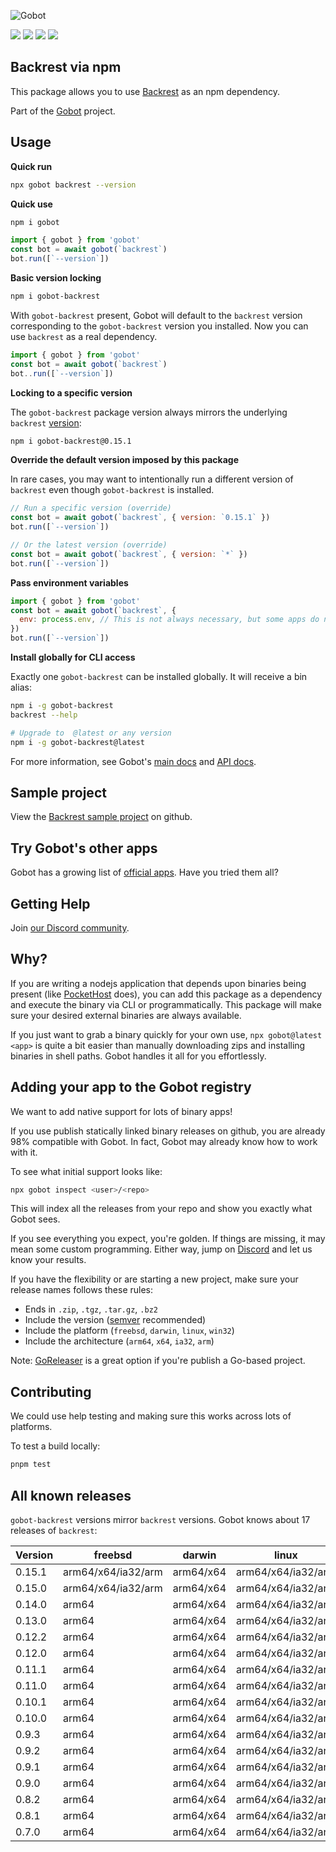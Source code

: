 ![Gobot](https://raw.githubusercontent.com/benallfree/gobot/v1.0.0-alpha.32/assets/gobot-banner-300x.png)

![](https://img.shields.io/npm/v/gobot-backrest) ![](https://img.shields.io/npm/dt/gobot-backrest) ![](https://img.shields.io/github/commit-activity/t/benallfree/gobot) ![](https://img.shields.io/github/stars/benallfree/gobot)

## Backrest via npm

This package allows you to use [Backrest](https://github.com/garethgeorge/backrest) as an npm dependency.

Part of the [Gobot](https://www.npmjs.com/package/gobot) project.

## Usage

**Quick run**

```bash
npx gobot backrest --version
```

**Quick use**

```bash
npm i gobot
```

```js
import { gobot } from 'gobot'
const bot = await gobot(`backrest`)
bot.run([`--version`])
```

**Basic version locking**

```bash
npm i gobot-backrest
```

With `gobot-backrest` present, Gobot will default to the `backrest` version corresponding to the `gobot-backrest` version you installed. Now you can use `backrest` as a real dependency.

```js
import { gobot } from 'gobot'
const bot = await gobot(`backrest`)
bot..run([`--version`])
```

**Locking to a specific version**

The `gobot-backrest` package version always mirrors the underlying `backrest` [version](#known-versions):

```bash
npm i gobot-backrest@0.15.1
```

**Override the default version imposed by this package**

In rare cases, you may want to intentionally run a different version of `backrest` even though `gobot-backrest` is installed.

```js
// Run a specific version (override)
const bot = await gobot(`backrest`, { version: `0.15.1` })
bot.run([`--version`])

// Or the latest version (override)
const bot = await gobot(`backrest`, { version: `*` })
bot.run([`--version`])
```

**Pass environment variables**

```js
import { gobot } from 'gobot'
const bot = await gobot(`backrest`, {
  env: process.env, // This is not always necessary, but some apps do need it
})
bot.run([`--version`])
```

**Install globally for CLI access**

Exactly one `gobot-backrest` can be installed globally. It will receive a bin alias:

```bash
npm i -g gobot-backrest
backrest --help

# Upgrade to  @latest or any version
npm i -g gobot-backrest@latest
```

For more information, see Gobot's [main docs](https://www.npmjs.com/package/gobot) and [API docs](https://github.com/benallfree/gobot/blob/v1.0.0-alpha.32/docs/readme.md).

## Sample project

View the [Backrest sample project](https://github.com/benallfree/gobot/tree/v1.0.0-alpha.32/src/apps/backrest/sample-project) on github.

## Try Gobot's other apps

Gobot has a growing list of [official apps](https://www.npmjs.com/package/gobot#official-gobot-apps). Have you tried them all?

## Getting Help

Join [our Discord community](https://discord.gg/977kMmFnXc).

## Why?

If you are writing a nodejs application that depends upon binaries being present (like [PocketHost](https://github.com/pockethost/pockethost) does), you can add this package as a dependency and execute the binary via CLI or programmatically. This package will make sure your desired external binaries are always available.

If you just want to grab a binary quickly for your own use, `npx gobot@latest <app>` is quite a bit easier than manually downloading zips and installing binaries in shell paths. Gobot handles it all for you effortlessly.

## Adding your app to the Gobot registry

We want to add native support for lots of binary apps!

If you use publish statically linked binary releases on github, you are already 98% compatible with Gobot. In fact, Gobot may already know how to work with it.

To see what initial support looks like:

```bash
npx gobot inspect <user>/<repo>
```

This will index all the releases from your repo and show you exactly what Gobot sees.

If you see everything you expect, you're golden. If things are missing, it may mean some custom programming. Either way, jump on [Discord](https://discord.gg/977kMmFnXc) and let us know your results.

If you have the flexibility or are starting a new project, make sure your release names follows these rules:

- Ends in `.zip`, `.tgz`, `.tar.gz`, `.bz2`
- Include the version ([semver](https://semver.org) recommended)
- Include the platform (`freebsd`, `darwin`, `linux`, `win32`)
- Include the architecture (`arm64`, `x64`, `ia32`, `arm`)

Note: [GoReleaser](https://goreleaser.com/) is a great option if you're publish a Go-based project.

## Contributing

We could use help testing and making sure this works across lots of platforms.

To test a build locally:

```bash
pnpm test
```

## All known releases

`gobot-backrest` versions mirror `backrest` versions. Gobot knows about 17 releases of `backrest`:

| Version | freebsd            | darwin    | linux              | win32    |
| ------- | ------------------ | --------- | ------------------ | -------- |
| 0.15.1  | arm64/x64/ia32/arm | arm64/x64 | arm64/x64/ia32/arm | x64/ia32 |
| 0.15.0  | arm64/x64/ia32/arm | arm64/x64 | arm64/x64/ia32/arm | x64/ia32 |
| 0.14.0  | arm64              | arm64/x64 | arm64/x64/ia32/arm | x64/ia32 |
| 0.13.0  | arm64              | arm64/x64 | arm64/x64/ia32/arm | x64/ia32 |
| 0.12.2  | arm64              | arm64/x64 | arm64/x64/ia32/arm | x64/ia32 |
| 0.12.0  | arm64              | arm64/x64 | arm64/x64/ia32/arm |          |
| 0.11.1  | arm64              | arm64/x64 | arm64/x64/ia32/arm | x64/ia32 |
| 0.11.0  | arm64              | arm64/x64 | arm64/x64/ia32/arm | x64/ia32 |
| 0.10.1  | arm64              | arm64/x64 | arm64/x64/ia32/arm | x64/ia32 |
| 0.10.0  | arm64              | arm64/x64 | arm64/x64/ia32/arm | x64/ia32 |
| 0.9.3   | arm64              | arm64/x64 | arm64/x64/ia32/arm | x64/ia32 |
| 0.9.2   | arm64              | arm64/x64 | arm64/x64/ia32/arm | x64/ia32 |
| 0.9.1   | arm64              | arm64/x64 | arm64/x64/ia32/arm | x64/ia32 |
| 0.9.0   | arm64              | arm64/x64 | arm64/x64/ia32/arm | x64/ia32 |
| 0.8.2   | arm64              | arm64/x64 | arm64/x64/ia32/arm | x64/ia32 |
| 0.8.1   | arm64              | arm64/x64 | arm64/x64/ia32/arm | x64/ia32 |
| 0.7.0   | arm64              | arm64/x64 | arm64/x64/ia32/arm | x64/ia32 |
